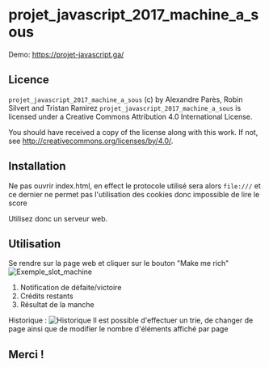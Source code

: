 # projet_javascript_2017_machine_a_sous
Demo: <https://projet-javascript.ga/>
## Licence
`projet_javascript_2017_machine_a_sous` (c) by Alexandre Parès, Robin Silvert 
and Tristan Ramirez
`projet_javascript_2017_machine_a_sous` is licensed under a
Creative Commons Attribution 4.0 International License.

You should have received a copy of the license along with this
work. If not, see <http://creativecommons.org/licenses/by/4.0/>.

## Installation
Ne pas ouvrir index.html, en effect le protocole utilisé sera alors `file:///` et 
ce dernier ne permet pas l'utilisation des cookies donc impossible de lire le score

Utilisez donc un serveur web.

## Utilisation
Se rendre sur la page web et cliquer sur le bouton "Make me rich"
![Exemple_slot_machine](http://i.imgur.com/ec6RKYG.png)
1. Notification de défaite/victoire
2. Crédits restants
3. Résultat de la manche

Historique :
![Historique](http://i.imgur.com/hIogUA6.png)
Il est possible d'effectuer un trie, de changer de page ainsi que de modifier le 
nombre d'éléments affiché par page


## Merci !
